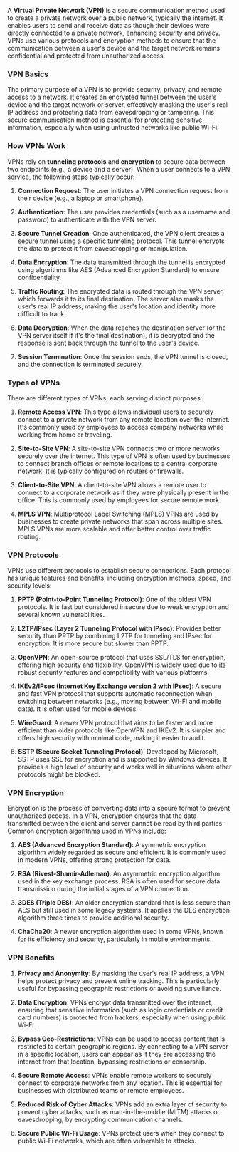 A **Virtual Private Network (VPN)** is a secure communication method used to create a private network over a public network, typically the internet. It enables users to send and receive data as though their devices were directly connected to a private network, enhancing security and privacy. VPNs use various protocols and encryption methods to ensure that the communication between a user's device and the target network remains confidential and protected from unauthorized access.

### **VPN Basics**

The primary purpose of a VPN is to provide security, privacy, and remote access to a network. It creates an encrypted tunnel between the user's device and the target network or server, effectively masking the user's real IP address and protecting data from eavesdropping or tampering. This secure communication method is essential for protecting sensitive information, especially when using untrusted networks like public Wi-Fi.

### **How VPNs Work**

VPNs rely on **tunneling protocols** and **encryption** to secure data between two endpoints (e.g., a device and a server). When a user connects to a VPN service, the following steps typically occur:

1. **Connection Request**: The user initiates a VPN connection request from their device (e.g., a laptop or smartphone).

2. **Authentication**: The user provides credentials (such as a username and password) to authenticate with the VPN server.

3. **Secure Tunnel Creation**: Once authenticated, the VPN client creates a secure tunnel using a specific tunneling protocol. This tunnel encrypts the data to protect it from eavesdropping or manipulation.

4. **Data Encryption**: The data transmitted through the tunnel is encrypted using algorithms like AES (Advanced Encryption Standard) to ensure confidentiality.

5. **Traffic Routing**: The encrypted data is routed through the VPN server, which forwards it to its final destination. The server also masks the user's real IP address, making the user's location and identity more difficult to track.

6. **Data Decryption**: When the data reaches the destination server (or the VPN server itself if it's the final destination), it is decrypted and the response is sent back through the tunnel to the user's device.

7. **Session Termination**: Once the session ends, the VPN tunnel is closed, and the connection is terminated securely.

### **Types of VPNs**

There are different types of VPNs, each serving distinct purposes:

1. **Remote Access VPN**: This type allows individual users to securely connect to a private network from any remote location over the internet. It's commonly used by employees to access company networks while working from home or traveling.

2. **Site-to-Site VPN**: A site-to-site VPN connects two or more networks securely over the internet. This type of VPN is often used by businesses to connect branch offices or remote locations to a central corporate network. It is typically configured on routers or firewalls.

3. **Client-to-Site VPN**: A client-to-site VPN allows a remote user to connect to a corporate network as if they were physically present in the office. This is commonly used by employees for secure remote work.

4. **MPLS VPN**: Multiprotocol Label Switching (MPLS) VPNs are used by businesses to create private networks that span across multiple sites. MPLS VPNs are more scalable and offer better control over traffic routing.

### **VPN Protocols**

VPNs use different protocols to establish secure connections. Each protocol has unique features and benefits, including encryption methods, speed, and security levels:

1. **PPTP (Point-to-Point Tunneling Protocol)**: One of the oldest VPN protocols. It is fast but considered insecure due to weak encryption and several known vulnerabilities.

2. **L2TP/IPsec (Layer 2 Tunneling Protocol with IPsec)**: Provides better security than PPTP by combining L2TP for tunneling and IPsec for encryption. It is more secure but slower than PPTP.

3. **OpenVPN**: An open-source protocol that uses SSL/TLS for encryption, offering high security and flexibility. OpenVPN is widely used due to its robust security features and compatibility with various platforms.

4. **IKEv2/IPsec (Internet Key Exchange version 2 with IPsec)**: A secure and fast VPN protocol that supports automatic reconnection when switching between networks (e.g., moving between Wi-Fi and mobile data). It is often used for mobile devices.

5. **WireGuard**: A newer VPN protocol that aims to be faster and more efficient than older protocols like OpenVPN and IKEv2. It is simpler and offers high security with minimal code, making it easier to audit.

6. **SSTP (Secure Socket Tunneling Protocol)**: Developed by Microsoft, SSTP uses SSL for encryption and is supported by Windows devices. It provides a high level of security and works well in situations where other protocols might be blocked.

### **VPN Encryption**

Encryption is the process of converting data into a secure format to prevent unauthorized access. In a VPN, encryption ensures that the data transmitted between the client and server cannot be read by third parties. Common encryption algorithms used in VPNs include:

1. **AES (Advanced Encryption Standard)**: A symmetric encryption algorithm widely regarded as secure and efficient. It is commonly used in modern VPNs, offering strong protection for data.

2. **RSA (Rivest-Shamir-Adleman)**: An asymmetric encryption algorithm used in the key exchange process. RSA is often used for secure data transmission during the initial stages of a VPN connection.

3. **3DES (Triple DES)**: An older encryption standard that is less secure than AES but still used in some legacy systems. It applies the DES encryption algorithm three times to provide additional security.

4. **ChaCha20**: A newer encryption algorithm used in some VPNs, known for its efficiency and security, particularly in mobile environments.

### **VPN Benefits**

1. **Privacy and Anonymity**: By masking the user's real IP address, a VPN helps protect privacy and prevent online tracking. This is particularly useful for bypassing geographic restrictions or avoiding surveillance.

2. **Data Encryption**: VPNs encrypt data transmitted over the internet, ensuring that sensitive information (such as login credentials or credit card numbers) is protected from hackers, especially when using public Wi-Fi.

3. **Bypass Geo-Restrictions**: VPNs can be used to access content that is restricted to certain geographic regions. By connecting to a VPN server in a specific location, users can appear as if they are accessing the internet from that location, bypassing restrictions or censorship.

4. **Secure Remote Access**: VPNs enable remote workers to securely connect to corporate networks from any location. This is essential for businesses with distributed teams or remote employees.

5. **Reduced Risk of Cyber Attacks**: VPNs add an extra layer of security to prevent cyber attacks, such as man-in-the-middle (MITM) attacks or eavesdropping, by encrypting communication channels.

6. **Secure Public Wi-Fi Usage**: VPNs protect users when they connect to public Wi-Fi networks, which are often vulnerable to attacks.